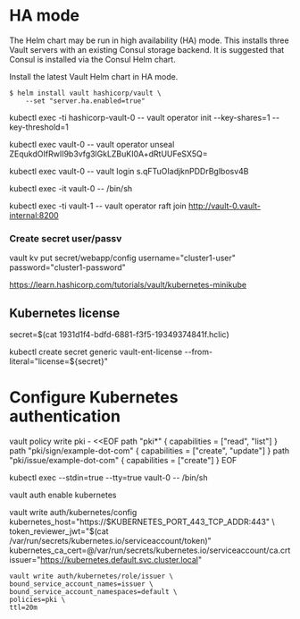 # HA mode

The Helm chart may be run in high availability (HA) mode. This installs three Vault servers with an existing Consul storage backend. It is suggested that Consul is installed via the Consul Helm chart.

Install the latest Vault Helm chart in HA mode.

    $ helm install vault hashicorp/vault \
        --set "server.ha.enabled=true"

 kubectl exec -ti hashicorp-vault-0 -- vault operator init --key-shares=1 --key-threshold=1

kubectl exec vault-0 -- vault operator unseal ZEqukdOIfRwII9b3vfg3lGkLZBuKI0A+dRtUUFeSX5Q=

kubectl exec vault-0 -- vault login s.qFTuOIadjknPDDrBglbosv4B

kubectl exec -it vault-0 -- /bin/sh   

kubectl exec -ti vault-1 -- vault operator raft join http://vault-0.vault-internal:8200 

### Create secret user/passv 

vault kv put secret/webapp/config username="cluster1-user" password="cluster1-password"

https://learn.hashicorp.com/tutorials/vault/kubernetes-minikube


## Kubernetes license

secret=$(cat 1931d1f4-bdfd-6881-f3f5-19349374841f.hclic)

kubectl create secret generic vault-ent-license --from-literal="license=${secret}"

# Configure Kubernetes authentication

vault policy write pki - <<EOF
path "pki*"                        { capabilities = ["read", "list"] }
path "pki/sign/example-dot-com"    { capabilities = ["create", "update"] }
path "pki/issue/example-dot-com"   { capabilities = ["create"] }
EOF

kubectl exec --stdin=true --tty=true vault-0 -- /bin/sh

vault auth enable kubernetes

vault write auth/kubernetes/config \
    kubernetes_host="https://$KUBERNETES_PORT_443_TCP_ADDR:443" \
    token_reviewer_jwt="$(cat /var/run/secrets/kubernetes.io/serviceaccount/token)" \
    kubernetes_ca_cert=@/var/run/secrets/kubernetes.io/serviceaccount/ca.crt \
    issuer="https://kubernetes.default.svc.cluster.local"
    
    
    vault write auth/kubernetes/role/issuer \
    bound_service_account_names=issuer \
    bound_service_account_namespaces=default \
    policies=pki \
    ttl=20m

